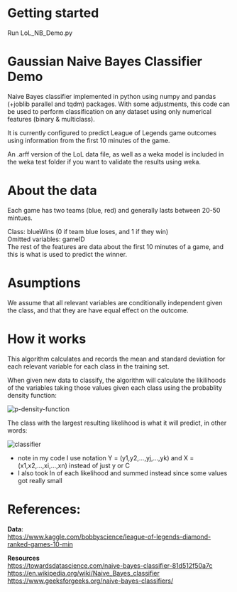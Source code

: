 # Getting started   
Run LoL_NB_Demo.py 
  
# Gaussian Naive Bayes Classifier Demo
Naive Bayes classifier implemented in python using numpy and pandas (+joblib parallel and tqdm) packages. With some adjustments, this code can be used to perform classification on any dataset using only numerical features (binary & multiclass). 


It is currently configured to predict League of Legends game outcomes using information from the first 10 minutes of the game.  

An .arff version of the LoL data file, as well as a weka model is included in the weka test folder if you want to validate the results using weka.    
  
# About the data
Each game has two teams (blue, red) and generally lasts between 20-50 mintues.  
  
Class: blueWins (0 if team blue loses, and 1 if they win)   
Omitted variables: gameID   
The rest of the features are data about the first 10 minutes of a game, and this is what is used to predict the winner.    
 
# Asumptions
We assume that all relevant variables are conditionally independent given the class, and that they are have equal effect on the outcome.  


# How it works
This algorithm calculates and records the mean and standard deviation for each relevant variable for each class in the training set.  
  
When given new data to classify, the algorithm will calculate the likilihoods of the variables taking those values given each class using the probablity density function:  
  
![p-density-function](images/p-density-function.png)  
  
The class with the largest resulting likelihood is what it will predict, in other words:  
  
![classifier](images/classifier.png)  
  
* note in my code I use notation Y = (y1,y2,...,yj,...,yk) and X = (x1,x2,...,xi,...,xn) instead of just y or C  
* I also took ln of each likelihood and summed instead since some values got really small
  

# References:
**Data**:   
https://www.kaggle.com/bobbyscience/league-of-legends-diamond-ranked-games-10-min  

**Resources**   
https://towardsdatascience.com/naive-bayes-classifier-81d512f50a7c  
https://en.wikipedia.org/wiki/Naive_Bayes_classifier  
https://www.geeksforgeeks.org/naive-bayes-classifiers/  
